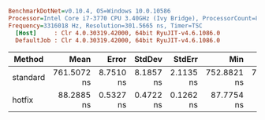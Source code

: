 ``` ini

BenchmarkDotNet=v0.10.4, OS=Windows 10.0.10586
Processor=Intel Core i7-3770 CPU 3.40GHz (Ivy Bridge), ProcessorCount=8
Frequency=3316018 Hz, Resolution=301.5665 ns, Timer=TSC
  [Host]     : Clr 4.0.30319.42000, 64bit RyuJIT-v4.6.1086.0
  DefaultJob : Clr 4.0.30319.42000, 64bit RyuJIT-v4.6.1086.0


```
 |   Method |        Mean |     Error |    StdDev |    StdErr |         Min |          Q1 |      Median |          Q3 |         Max |       Op/s | Scaled | ScaledSD |  Gen 0 | Allocated |
 |--------- |------------:|----------:|----------:|----------:|------------:|------------:|------------:|------------:|------------:|-----------:|-------:|---------:|-------:|----------:|
 | standard | 761.5072 ns | 8.7510 ns | 8.1857 ns | 2.1135 ns | 752.8821 ns | 755.1369 ns | 759.4534 ns | 766.0244 ns | 779.7318 ns | 1313185.18 |   1.00 |     0.00 | 0.0424 |   0.23 kB |
 |   hotfix |  88.2885 ns | 0.5327 ns | 0.4722 ns | 0.1262 ns |  87.7754 ns |  87.9438 ns |  88.1784 ns |  88.4314 ns |  89.4376 ns | 11326509.5 |   0.12 |     0.00 |      - |      0 kB |
